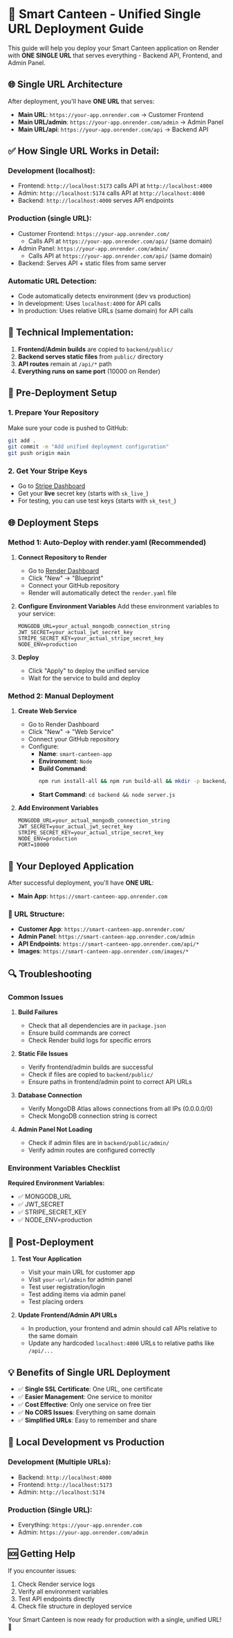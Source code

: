 # 🚀 Smart Canteen - Unified Single URL Deployment Guide

This guide will help you deploy your Smart Canteen application on Render with **ONE SINGLE URL** that serves everything - Backend API, Frontend, and Admin Panel.

## 🌐 **Single URL Architecture**

After deployment, you'll have **ONE URL** that serves:
- **Main URL**: `https://your-app.onrender.com` → Customer Frontend
- **Main URL/admin**: `https://your-app.onrender.com/admin` → Admin Panel  
- **Main URL/api**: `https://your-app.onrender.com/api` → Backend API

## ✅ **How Single URL Works in Detail:**

### **Development (localhost):**
- Frontend: `http://localhost:5173` calls API at `http://localhost:4000`
- Admin: `http://localhost:5174` calls API at `http://localhost:4000`
- Backend: `http://localhost:4000` serves API endpoints

### **Production (single URL):**
- Customer Frontend: `https://your-app.onrender.com/` 
  - Calls API at `https://your-app.onrender.com/api/` (same domain)
- Admin Panel: `https://your-app.onrender.com/admin/`
  - Calls API at `https://your-app.onrender.com/api/` (same domain)
- Backend: Serves API + static files from same server

### **Automatic URL Detection:**
- Code automatically detects environment (dev vs production)
- In development: Uses `localhost:4000` for API calls
- In production: Uses relative URLs (same domain) for API calls

## 🔧 **Technical Implementation:**

1. **Frontend/Admin builds** are copied to `backend/public/`
2. **Backend serves static files** from `public/` directory
3. **API routes** remain at `/api/*` path
4. **Everything runs on same port** (10000 on Render)

## 🔧 Pre-Deployment Setup

### 1. Prepare Your Repository
Make sure your code is pushed to GitHub:
```bash
git add .
git commit -m "Add unified deployment configuration"
git push origin main
```

### 2. Get Your Stripe Keys
- Go to [Stripe Dashboard](https://dashboard.stripe.com/)
- Get your **live** secret key (starts with `sk_live_`)
- For testing, you can use test keys (starts with `sk_test_`)

## 🌐 Deployment Steps

### Method 1: Auto-Deploy with render.yaml (Recommended)

1. **Connect Repository to Render**
   - Go to [Render Dashboard](https://dashboard.render.com/)
   - Click "New" → "Blueprint"
   - Connect your GitHub repository
   - Render will automatically detect the `render.yaml` file

2. **Configure Environment Variables**
   Add these environment variables to your service:
   ```
   MONGODB_URL=your_actual_mongodb_connection_string
   JWT_SECRET=your_actual_jwt_secret_key
   STRIPE_SECRET_KEY=your_actual_stripe_secret_key
   NODE_ENV=production
   ```

3. **Deploy**
   - Click "Apply" to deploy the unified service
   - Wait for the service to build and deploy

### Method 2: Manual Deployment

1. **Create Web Service**
   - Go to Render Dashboard
   - Click "New" → "Web Service"
   - Connect your GitHub repository
   - Configure:
     - **Name**: `smart-canteen-app`
     - **Environment**: `Node`
     - **Build Command**: 
       ```bash
       npm run install-all && npm run build-all && mkdir -p backend/public && cp -r frontend/dist/* backend/public/ && mkdir -p backend/public/admin && cp -r admin/dist/* backend/public/admin/
       ```
     - **Start Command**: `cd backend && node server.js`

2. **Add Environment Variables**
   ```
   MONGODB_URL=your_actual_mongodb_connection_string
   JWT_SECRET=your_actual_jwt_secret_key
   STRIPE_SECRET_KEY=your_actual_stripe_secret_key
   NODE_ENV=production
   PORT=10000
   ```

## 📱 Your Deployed Application

After successful deployment, you'll have **ONE URL**:
- **Main App**: `https://smart-canteen-app.onrender.com`

### 🔗 URL Structure:
- **Customer App**: `https://smart-canteen-app.onrender.com/`
- **Admin Panel**: `https://smart-canteen-app.onrender.com/admin`
- **API Endpoints**: `https://smart-canteen-app.onrender.com/api/*`
- **Images**: `https://smart-canteen-app.onrender.com/images/*`

## 🔍 Troubleshooting

### Common Issues

1. **Build Failures**
   - Check that all dependencies are in `package.json`
   - Ensure build commands are correct
   - Check Render build logs for specific errors

2. **Static File Issues**
   - Verify frontend/admin builds are successful
   - Check if files are copied to `backend/public/`
   - Ensure paths in frontend/admin point to correct API URLs

3. **Database Connection**
   - Verify MongoDB Atlas allows connections from all IPs (0.0.0.0/0)
   - Check MongoDB connection string is correct

4. **Admin Panel Not Loading**
   - Check if admin files are in `backend/public/admin/`
   - Verify admin routes are configured correctly

### Environment Variables Checklist

**Required Environment Variables:**
- ✅ MONGODB_URL
- ✅ JWT_SECRET  
- ✅ STRIPE_SECRET_KEY
- ✅ NODE_ENV=production

## 🎯 Post-Deployment

1. **Test Your Application**
   - Visit your main URL for customer app
   - Visit `your-url/admin` for admin panel
   - Test user registration/login
   - Test adding items via admin panel
   - Test placing orders

2. **Update Frontend/Admin API URLs**
   - In production, your frontend and admin should call APIs relative to the same domain
   - Update any hardcoded `localhost:4000` URLs to relative paths like `/api/...`

## 💡 Benefits of Single URL Deployment

- ✅ **Single SSL Certificate**: One URL, one certificate
- ✅ **Easier Management**: One service to monitor
- ✅ **Cost Effective**: Only one service on free tier
- ✅ **No CORS Issues**: Everything on same domain
- ✅ **Simplified URLs**: Easy to remember and share

## 🔧 Local Development vs Production

### Development (Multiple URLs):
- Backend: `http://localhost:4000`
- Frontend: `http://localhost:5173`
- Admin: `http://localhost:5174`

### Production (Single URL):
- Everything: `https://your-app.onrender.com`
- Admin: `https://your-app.onrender.com/admin`

## 🆘 Getting Help

If you encounter issues:
1. Check Render service logs
2. Verify all environment variables
3. Test API endpoints directly
4. Check file structure in deployed service

Your Smart Canteen is now ready for production with a single, unified URL! 🎉